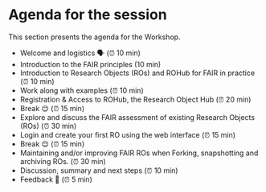 # Agenda for the session

This section presents the agenda for the Workshop.

- Welcome and logistics 🗣️ (⏰ 10 min)
- Introduction to the FAIR principles (10 min)
- Introduction to Research Objects (ROs) and ROHub for FAIR in practice (⏰ 10 min)
- Work along with examples (⏰ 10 min)
- Registration & Access to ROHub, the Research Object Hub (⏰ 20 min)
- Break 😌 (⏰ 15 min)
- Explore and discuss the FAIR assessment of existing Research Objects (ROs) (⏰ 30 min)
- Login and create your first RO using the web interface (⏰ 15 min)
- Break 😌 (⏰ 15 min)
- Maintaining and/or improving FAIR ROs when Forking, snapshotting and archiving ROs.  (⏰ 30 min)
- Discussion, summary and next steps (⏰ 10 min)
- Feedback 💬 (⏰ 5 min)



